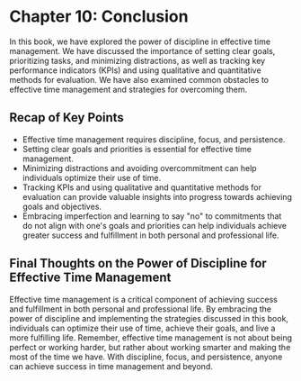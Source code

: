 Chapter 10: Conclusion
======================

In this book, we have explored the power of discipline in effective time management. We have discussed the importance of setting clear goals, prioritizing tasks, and minimizing distractions, as well as tracking key performance indicators (KPIs) and using qualitative and quantitative methods for evaluation. We have also examined common obstacles to effective time management and strategies for overcoming them.

Recap of Key Points
-------------------

* Effective time management requires discipline, focus, and persistence.
* Setting clear goals and priorities is essential for effective time management.
* Minimizing distractions and avoiding overcommitment can help individuals optimize their use of time.
* Tracking KPIs and using qualitative and quantitative methods for evaluation can provide valuable insights into progress towards achieving goals and objectives.
* Embracing imperfection and learning to say "no" to commitments that do not align with one's goals and priorities can help individuals achieve greater success and fulfillment in both personal and professional life.

Final Thoughts on the Power of Discipline for Effective Time Management
-----------------------------------------------------------------------

Effective time management is a critical component of achieving success and fulfillment in both personal and professional life. By embracing the power of discipline and implementing the strategies discussed in this book, individuals can optimize their use of time, achieve their goals, and live a more fulfilling life. Remember, effective time management is not about being perfect or working harder, but rather about working smarter and making the most of the time we have. With discipline, focus, and persistence, anyone can achieve success in time management and beyond.
